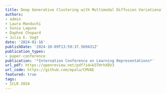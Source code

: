 ```yaml
---
title: Deep Generative Clustering with Multimodal Diffusion Variational Autoencoders
authors:
- admin
- Laura Manduchi
- Sonia Laguna
- Daphné Chopard 
- Julia E. Vogt
date: '2024-01-16'
publishDate: '2024-10-09T13:59:37.569431Z'
publication_types:
- paper-conference
publication: '*Internation Conference on Learning Representations*'
url_pdf: https://openreview.net/pdf?id=k5THrhXDV3
url_code: https://github.com/epalu/CMVAE
featured: true
tags:
- ICLR 2024
---
```

